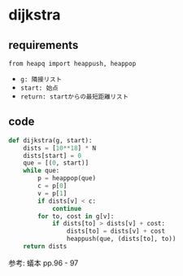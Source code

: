 # dijkstra
## requirements
`from heapq import heappush, heappop`
- `g: 隣接リスト`
- `start: 始点`
- `return: startからの最短距離リスト`
## code

```python
def dijkstra(g, start):
    dists = [10**18] * N
    dists[start] = 0
    que = [(0, start)]
    while que:
        p = heappop(que)
        c = p[0]
        v = p[1]
        if dists[v] < c:
            continue
        for to, cost in g[v]:
            if dists[to] > dists[v] + cost:
                dists[to] = dists[v] + cost
                heappush(que, (dists[to], to))
    return dists
```

参考: 蟻本 pp.96 - 97